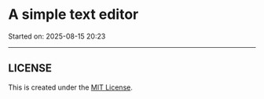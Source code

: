 # A simple text editor

Started on: 2025-08-15 20:23


----
## LICENSE
This is created under the [MIT License](https://opensource.org/licenses/MIT).
